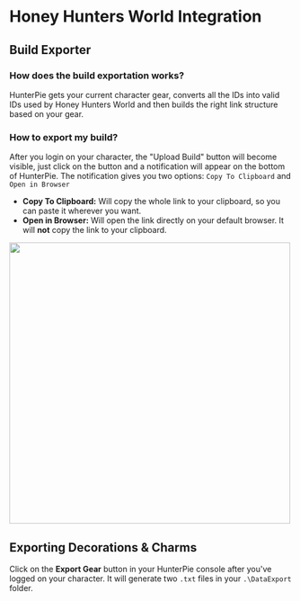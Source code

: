 # Honey Hunters World Integration

## Build Exporter
### How does the build exportation works?
HunterPie gets your current character gear, converts all the IDs into valid IDs used by Honey Hunters World and then builds the right link structure based on your gear.

### How to export my build?
After you login on your character, the "Upload Build" button will become visible, just click on the button and a notification will appear on the bottom of HunterPie. The notification gives you two options: `Copy To Clipboard` and `Open in Browser`
- **Copy To Clipboard:** Will copy the whole link to your clipboard, so you can paste it wherever you want.
- **Open in Browser:** Will open the link directly on your default browser. It will **not** copy the link to your clipboard.

<img src="https://cdn.discordapp.com/attachments/402557384209203200/717798487361716274/unknown.png" width="500"/>

## Exporting Decorations & Charms
Click on the **Export Gear** button in your HunterPie console after you've logged on your character. It will generate two `.txt` files in your `.\DataExport` folder.